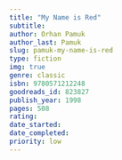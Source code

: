 ```yaml
---
title: "My Name is Red"
subtitle: 
author: Orhan Pamuk
author_last: Pamuk
slug: pamuk-my-name-is-red
type: fiction
img: true
genre: classic
isbn: 9780571212248
goodreads_id: 823827
publish_year: 1998
pages: 508
rating: 
date_started:
date_completed:
priority: low
---
```

